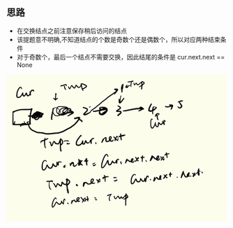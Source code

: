 ## 思路
- 在交换结点之前注意保存稍后访问的结点
- 该提题意不明确,不知道结点的个数是奇数个还是偶数个，所以对应两种结束条件
- 对于奇数个，最后一个结点不需要交换，因此结尾的条件是 cur.next.next == None

![note1](./note1.png)